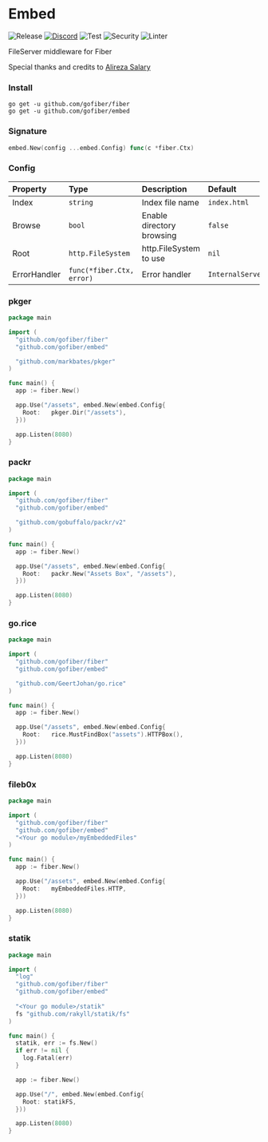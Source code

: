 # Embed

![Release](https://img.shields.io/github/release/gofiber/embed.svg)
[![Discord](https://img.shields.io/badge/discord-join%20channel-7289DA)](https://gofiber.io/discord)
![Test](https://github.com/gofiber/embed/workflows/Test/badge.svg)
![Security](https://github.com/gofiber/embed/workflows/Security/badge.svg)
![Linter](https://github.com/gofiber/embed/workflows/Linter/badge.svg)

FileServer middleware for Fiber

Special thanks and credits to [Alireza Salary](https://github.com/arsmn)

### Install
```
go get -u github.com/gofiber/fiber
go get -u github.com/gofiber/embed
```

### Signature
```go
embed.New(config ...embed.Config) func(c *fiber.Ctx)
```

### Config
| Property | Type | Description | Default |
| :--- | :--- | :--- | :--- |
| Index | `string` | Index file name | `index.html` |
| Browse | `bool` | Enable directory browsing | `false` |
| Root | `http.FileSystem` | http.FileSystem to use | `nil` |
| ErrorHandler | `func(*fiber.Ctx, error)` | Error handler | `InternalServerError` |

### pkger

```go
package main

import (
  "github.com/gofiber/fiber"
  "github.com/gofiber/embed"

  "github.com/markbates/pkger"
)

func main() {
  app := fiber.New()

  app.Use("/assets", embed.New(embed.Config{
    Root:   pkger.Dir("/assets"),
  }))

  app.Listen(8080)
}
```

### packr

```go
package main

import (
  "github.com/gofiber/fiber"
  "github.com/gofiber/embed"

  "github.com/gobuffalo/packr/v2"
)

func main() {
  app := fiber.New()

  app.Use("/assets", embed.New(embed.Config{
    Root:   packr.New("Assets Box", "/assets"),
  }))

  app.Listen(8080)
}
```

### go.rice

```go
package main

import (
  "github.com/gofiber/fiber"
  "github.com/gofiber/embed"

  "github.com/GeertJohan/go.rice"
)

func main() {
  app := fiber.New()

  app.Use("/assets", embed.New(embed.Config{
    Root:   rice.MustFindBox("assets").HTTPBox(),
  }))

  app.Listen(8080)
}
```

### fileb0x

```go
package main

import (
  "github.com/gofiber/fiber"
  "github.com/gofiber/embed"
  "<Your go module>/myEmbeddedFiles"
)

func main() {
  app := fiber.New()

  app.Use("/assets", embed.New(embed.Config{
    Root:   myEmbeddedFiles.HTTP,
  }))

  app.Listen(8080)
}
```

### statik

```go
package main

import (
  "log"
  "github.com/gofiber/fiber"
  "github.com/gofiber/embed"
	
  "<Your go module>/statik"
  fs "github.com/rakyll/statik/fs"
)

func main() {
  statik, err := fs.New()
  if err != nil {
    log.Fatal(err)
  }

  app := fiber.New()

  app.Use("/", embed.New(embed.Config{
    Root: statikFS,
  }))

  app.Listen(8080)
}
```
